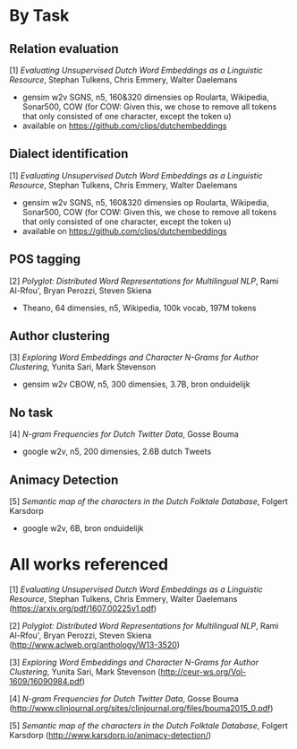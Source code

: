 # By Task

## Relation evaluation
[1] *Evaluating Unsupervised Dutch Word Embeddings as a Linguistic Resource*, Stephan Tulkens, Chris Emmery, Walter Daelemans
+ gensim w2v SGNS, n5, 160&320 dimensies op Roularta, Wikipedia, Sonar500, COW (for COW: Given this, we chose to remove all tokens that only consisted of one character,  except the token u)
+ available on https://github.com/clips/dutchembeddings

## Dialect identification
[1] *Evaluating Unsupervised Dutch Word Embeddings as a Linguistic Resource*, Stephan Tulkens, Chris Emmery, Walter Daelemans
+ gensim w2v SGNS, n5, 160&320 dimensies op Roularta, Wikipedia, Sonar500, COW (for COW: Given this, we chose to remove all tokens that only consisted of one character,  except the token u)
+ available on https://github.com/clips/dutchembeddings

## POS tagging
[2] *Polyglot: Distributed Word Representations for Multilingual NLP*, Rami Al-Rfou', Bryan Perozzi, Steven Skiena
+ Theano, 64 dimensies, n5, Wikipedia, 100k vocab, 197M tokens

## Author clustering
[3] *Exploring Word Embeddings and Character N-Grams for Author Clustering*, Yunita Sari, Mark Stevenson
+ gensim w2v CBOW, n5, 300 dimensies, 3.7B, bron onduidelijk

## No task
[4] *N-gram Frequencies for Dutch Twitter Data*, Gosse Bouma
+ google w2v, n5, 200 dimensies, 2.6B dutch Tweets

## Animacy Detection
[5] *Semantic map of the characters in the Dutch Folktale Database*, Folgert Karsdorp
+   google w2v, 6B, bron onduidelijk


# All works referenced
[1] *Evaluating Unsupervised Dutch Word Embeddings as a Linguistic Resource*, Stephan Tulkens, Chris Emmery, Walter Daelemans (https://arxiv.org/pdf/1607.00225v1.pdf)

[2] *Polyglot: Distributed Word Representations for Multilingual NLP*, Rami Al-Rfou', Bryan Perozzi, Steven Skiena (http://www.aclweb.org/anthology/W13-3520)

[3] *Exploring Word Embeddings and Character N-Grams for Author Clustering*, Yunita Sari, Mark Stevenson (http://ceur-ws.org/Vol-1609/16090984.pdf)

[4] *N-gram Frequencies for Dutch Twitter Data*, Gosse Bouma (http://www.clinjournal.org/sites/clinjournal.org/files/bouma2015_0.pdf)

[5] *Semantic map of the characters in the Dutch Folktale Database*, Folgert Karsdorp (http://www.karsdorp.io/animacy-detection/)

